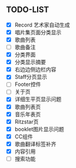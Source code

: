 ## TODO-LIST
- [x] Record 艺术家自动生成
- [x] 唱片集页面分类显示
- [x] 歌曲列表
- [ ] 歌曲备注
- [X] 分类界面 
- [X] 分类显示摘要
- [X] 右边边侧边栏内容
- [X] Staff分页显示
- [ ] Footer控件
- [ ] 关于页
- [x] 详细生平页显示问题
- [x] 歌曲列表页
- [x] 音乐年表页
- [x] Ritzstar页
- [x] booklet图片显示问题
- [x] CC组件
- [X] 歌曲翻译标签补齐
- [X] 内容引用
- [ ] 搜索功能
